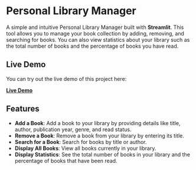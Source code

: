 # Personal Library Manager

A simple and intuitive Personal Library Manager built with **Streamlit**. This tool allows you to manage your book collection by adding, removing, and searching for books. You can also view statistics about your library such as the total number of books and the percentage of books you have read.

## Live Demo

You can try out the live demo of this project here:

[**Live Demo**](https://librarymanagerh1.streamlit.app/)

## Features

- **Add a Book**: Add a book to your library by providing details like title, author, publication year, genre, and read status.
- **Remove a Book**: Remove a book from your library by entering its title.
- **Search for a Book**: Search for books by title or author.
- **Display All Books**: View all books currently in your library.
- **Display Statistics**: See the total number of books in your library and the percentage of books that have been read.
